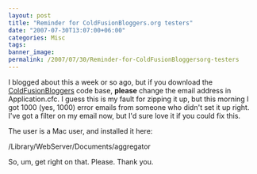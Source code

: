 ```yaml
---
layout: post
title: "Reminder for ColdFusionBloggers.org testers"
date: "2007-07-30T13:07:00+06:00"
categories: Misc 
tags: 
banner_image: 
permalink: /2007/07/30/Reminder-for-ColdFusionBloggersorg-testers
---
```


I blogged about this a week or so ago, but if you download the <a href="http://www.coldfusionbloggers.org">ColdFusionBloggers</a> code base, <b>please</b> change the email address in Application.cfc. I guess this is my fault for zipping it up, but this morning I got 1000 (yes, 1000) error emails from someone who didn't set it up right. I've got a filter on my email now, but I'd sure love it if you could fix this.

The user is a Mac user, and installed it here:

/Library/WebServer/Documents/aggregator

So, um, get right on that. Please. Thank you.